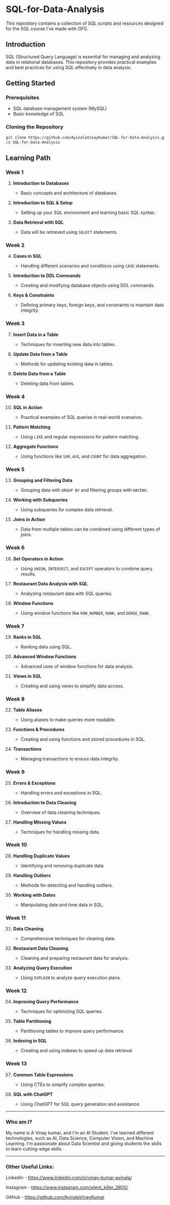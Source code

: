 # SQL-for-Data-Analysis
This repository contains a collection of SQL scripts and resources designed for the SQL course I've made with GFG.

## Introduction

SQL (Structured Query Language) is essential for managing and analyzing data in relational databases. This repository provides practical examples and best practices for using SQL effectively in data analysis.

## Getting Started

### Prerequisites

- SQL database management system (MySQL)
- Basic knowledge of SQL

### Cloning the Repository

```bash
git clone https://github.com/AyinalaVinayKumar/SQL-for-Data-Analysis.git
cd SQL-for-Data-Analysis
```


## Learning Path

### Week 1
1. **Introduction to Databases**
   - Basic concepts and architecture of databases.

2. **Introduction to SQL & Setup**
   - Setting up your SQL environment and learning basic SQL syntax.

3. **Data Retrieval with SQL**
   - Data will be retrieved using `SELECT` statements.

### Week 2
4. **Cases in SQL**
   - Handling different scenarios and conditions using `CASE` statements.

5. **Introduction to DDL Commands**
   - Creating and modifying database objects using DDL commands.

6. **Keys & Constraints**
   - Defining primary keys, foreign keys, and constraints to maintain data integrity.

### Week 3
7. **Insert Data in a Table**
   - Techniques for inserting new data into tables.

8. **Update Data from a Table**
   - Methods for updating existing data in tables.

9. **Delete Data from a Table**
   - Deleting data from tables.

### Week 4
10. **SQL in Action**
    - Practical examples of SQL queries in real-world scenarios.

11. **Pattern Matching**
    - Using `LIKE` and regular expressions for pattern matching.

12. **Aggregate Functions**
    - Using functions like `SUM`, `AVG`, and `COUNT` for data aggregation.

### Week 5
13. **Grouping and Filtering Data**
    - Grouping data with `GROUP BY` and filtering groups with `HAVING`.

14. **Working with Subqueries**
    - Using subqueries for complex data retrieval.

15. **Joins in Action**
    - Data from multiple tables can be combined using different types of joins.

### Week 6
16. **Set Operators in Action**
    - Using `UNION`, `INTERSECT`, and `EXCEPT` operators to combine query results.

17. **Restaurant Data Analysis with SQL**
    - Analyzing restaurant data with SQL queries.

18. **Window Functions**
    - Using window functions like `ROW_NUMBER`, `RANK`, and `DENSE_RANK`.

### Week 7
19. **Ranks in SQL**
    - Ranking data using SQL.

20. **Advanced Window Functions**
    - Advanced uses of window functions for data analysis.

21. **Views in SQL**
    - Creating and using views to simplify data access.

### Week 8
22. **Table Aliases**
    - Using aliases to make queries more readable.

23. **Functions & Procedures**
    - Creating and using functions and stored procedures in SQL.

24. **Transactions**
    - Managing transactions to ensure data integrity.

### Week 9
25. **Errors & Exceptions**
    - Handling errors and exceptions in SQL.

26. **Introduction to Data Cleaning**
    - Overview of data cleaning techniques.

27. **Handling Missing Values**
    - Techniques for handling missing data.

### Week 10
28. **Handling Duplicate Values**
    - Identifying and removing duplicate data.

29. **Handling Outliers**
    - Methods for detecting and handling outliers.

30. **Working with Dates**
    - Manipulating date and time data in SQL.

### Week 11
31. **Data Cleaning**
    - Comprehensive techniques for cleaning data.

32. **Restaurant Data Cleaning**
    - Cleaning and preparing restaurant data for analysis.

33. **Analyzing Query Execution**
    - Using `EXPLAIN` to analyze query execution plans.

### Week 12
34. **Improving Query Performance**
    - Techniques for optimizing SQL queries.

35. **Table Partitioning**
    - Partitioning tables to improve query performance.

36. **Indexing in SQL**
    - Creating and using indexes to speed up data retrieval.

### Week 13
37. **Common Table Expressions**
    - Using CTEs to simplify complex queries.

38. **SQL with ChatGPT**
    - Using ChatGPT for SQL query generation and assistance.


-----


### Who am I?

My name is A Vinay kumar, and I'm an AI Student. I've learned different technologies, such as AI, Data Science, Computer Vision, and Machine Learning. I'm passionate about Data Scientist and giving students the skills to learn cutting-edge skills.

-----

### Other Useful Links:

LinkedIn - https://www.linkedin.com/in/vinay-kumar-ayinala/

Instagram - https://www.instagram.com/silent_killer_3800/

GitHub - https://github.com/AyinalaVinayKumar

